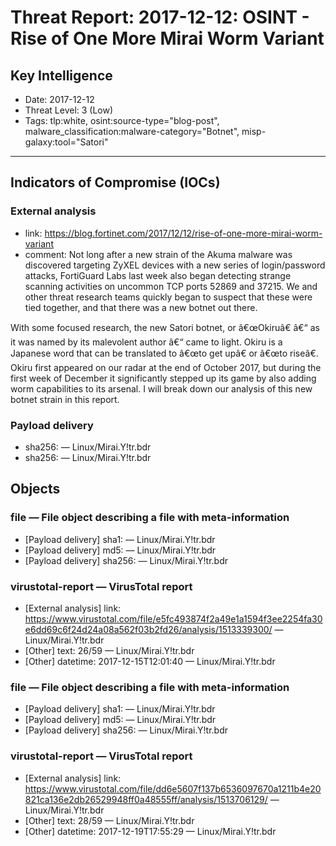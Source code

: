 # Threat Report: 2017-12-12: OSINT - Rise of One More Mirai Worm Variant


## Key Intelligence
* Date: 2017-12-12
* Threat Level: 3 (Low)
* Tags: tlp:white, osint:source-type="blog-post", malware_classification:malware-category="Botnet", misp-galaxy:tool="Satori"

---

## Indicators of Compromise (IOCs)
### External analysis
* link: https://blog.fortinet.com/2017/12/12/rise-of-one-more-mirai-worm-variant
* comment: Not long after a new strain of the Akuma malware was discovered targeting ZyXEL devices with a new series of login/password attacks, FortiGuard Labs last week also began detecting strange scanning activities on uncommon TCP ports 52869 and 37215. We and other threat research teams quickly began to suspect that these were tied together, and that there was a new botnet out there.

With some focused research, the new Satori botnet, or â€œOkiruâ€ â€“ as it was named by its malevolent author â€“ came to light. Okiru is a Japanese word that can be translated to â€œto get upâ€ or â€œto riseâ€. Okiru first appeared on our radar at the end of October 2017, but during the first week of December it significantly stepped up its game by also adding worm capabilities to its arsenal. I will break down our analysis of this new botnet strain in this report.

### Payload delivery
* sha256: <sha256> — Linux/Mirai.Y!tr.bdr
* sha256: <sha256> — Linux/Mirai.Y!tr.bdr

## Objects
### file — File object describing a file with meta-information
* [Payload delivery] sha1: <sha1> — Linux/Mirai.Y!tr.bdr
* [Payload delivery] md5: <md5> — Linux/Mirai.Y!tr.bdr
* [Payload delivery] sha256: <sha256> — Linux/Mirai.Y!tr.bdr

### virustotal-report — VirusTotal report
* [External analysis] link: https://www.virustotal.com/file/e5fc493874f2a49e1a1594f3ee2254fa30e6dd69c6f24d24a08a562f03b2fd26/analysis/1513339300/ — Linux/Mirai.Y!tr.bdr
* [Other] text: 26/59 — Linux/Mirai.Y!tr.bdr
* [Other] datetime: 2017-12-15T12:01:40 — Linux/Mirai.Y!tr.bdr

### file — File object describing a file with meta-information
* [Payload delivery] sha1: <sha1> — Linux/Mirai.Y!tr.bdr
* [Payload delivery] md5: <md5> — Linux/Mirai.Y!tr.bdr
* [Payload delivery] sha256: <sha256> — Linux/Mirai.Y!tr.bdr

### virustotal-report — VirusTotal report
* [External analysis] link: https://www.virustotal.com/file/dd6e5607f137b6536097670a1211b4e20821ca136e2db26529948ff0a48555ff/analysis/1513706129/ — Linux/Mirai.Y!tr.bdr
* [Other] text: 28/59 — Linux/Mirai.Y!tr.bdr
* [Other] datetime: 2017-12-19T17:55:29 — Linux/Mirai.Y!tr.bdr
